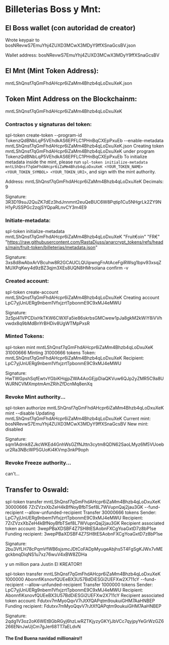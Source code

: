 # Billeterias Boss y Mnt:

## El Boss wallet (con autoridad de creator)
Wrote keypair to bosNRevwS7EmuYhj4ZUXD3MCwX3MDyY9ffXSnaGcsBV.json

Wallet address: bosNRevwS7EmuYhj4ZUXD3MCwX3MDyY9ffXSnaGcsBV

## El Mnt (Mint Token Address):

mntLShQnsf7qGmFhdAHcpr6iZaMm4Bhzb4qLoDxuXeK.json

## Token Mint Address on the Blockchainm:

mntLShQnsf7qGmFhdAHcpr6iZaMm4Bhzb4qLoDxuXeK

### Contractos y signaturas del token:

spl-token create-token --program-id TokenzQdBNbLqP5VEhdkAS6EPFLC1PHnBqCXEpPxuEb --enable-metadata mntLShQnsf7qGmFhdAHcpr6iZaMm4Bhzb4qLoDxuXeK.json
Creating token mntLShQnsf7qGmFhdAHcpr6iZaMm4Bhzb4qLoDxuXeK under program TokenzQdBNbLqP5VEhdkAS6EPFLC1PHnBqCXEpPxuEb
To initialize metadata inside the mint, please run `spl-token initialize-metadata mntLShQnsf7qGmFhdAHcpr6iZaMm4Bhzb4qLoDxuXeK <YOUR_TOKEN_NAME> <YOUR_TOKEN_SYMBOL> <YOUR_TOKEN_URI>`, and sign with the mint authority.

Address:  mntLShQnsf7qGmFhdAHcpr6iZaMm4Bhzb4qLoDxuXeK
Decimals:  9

Signature: 3R3D19suJ2QuZK7dEz3hdJnnmnt2euQeBUC6W8Pqtip1Cu5NHgrLk2ZY9NH1yPJSSPGc2zqjSYQpaRLnvCY3m4E9

### Initiate-metadata:

spl-token initialize-metadata mntLShQnsf7qGmFhdAHcpr6iZaMm4Bhzb4qLoDxuXeK  "Fruit€oin" "FR€" "https://raw.githubusercontent.com/RastaDjuss/anarcrypt_tokens/refs/heads/main/fruit-token/billeterias/metadata.json"

Signature: 3xs8d8wAbxArVBcuhw8R2GCAUCLQUipwngFnAtAceFgiRWsg1bpv93xsqZMUXPqKwy4d9zBZ3qjm3XEs8UQN8HMrsolana confirm -v

### Created account:

spl-token create-account  mntLShQnsf7qGmFhdAHcpr6iZaMm4Bhzb4qLoDxuXeK
Creating account LpC7yjUnUERg9nbem1VfxjzrtTpbonmE9C9xMJ4eMWU

Signature: 3zSpi41VPCDixHkTKW6CWXFa5ie86skrbsGMCwew1pJa8gkM2kWiY8iVVhvwdx8q9bMdBnYrBHDiv8UgWTMpPxsR

### Minted Tokens:

spl-token mint  mntLShQnsf7qGmFhdAHcpr6iZaMm4Bhzb4qLoDxuXeK  31000666
Minting 31000666 tokens
Token: mntLShQnsf7qGmFhdAHcpr6iZaMm4Bhzb4qLoDxuXeK
Recipient: LpC7yjUnUERg9nbem1VfxjzrtTpbonmE9C9xMJ4eMWU

Signature: HwTWGpshSqfEwtvYGbiKHqjpZWA4AoGEjpDiaQKVuw6QJp2yZMR5C9a8UWJRNCVMXmptmAmZRihZfDcnMq8enXq

###  Revoke Mint authority...

spl-token authorize mntLShQnsf7qGmFhdAHcpr6iZaMm4Bhzb4qLoDxuXeK  mint --disable
Updating mntLShQnsf7qGmFhdAHcpr6iZaMm4Bhzb4qLoDxuXeK
Current mint: bosNRevwS7EmuYhj4ZUXD3MCwX3MDyY9ffXSnaGcsBV
New mint: disabled

Signature: sqm1Admk8ZJkcWKEd4GnhWsGZfNJttn3cytm8QDN62SaoLMyz6M5VUoebur2Ra3NBcWP5GUoKi4KVmp3nkP9oph

### Revoke Freeze authority...

can't...

## Transfer to Oswald:

spl-token transfer  mntLShQnsf7qGmFhdAHcpr6iZaMm4Bhzb4qLoDxuXeK  30000666 7ZrZVzxXbZeH4kBfNoyBfbTSef8L7WVupnQaj2jau3GK --fund-recipient --allow-unfunded-recipient
Transfer 30000666 tokens
Sender: LpC7yjUnUERg9nbem1VfxjzrtTpbonmE9C9xMJ4eMWU
Recipient: 7ZrZVzxXbZeH4kBfNoyBfbTSef8L7WVupnQaj2jau3GK
Recipient associated token account: 3wepPBaXDSBF4Z7SH8tESAobnFXCgYoaGxtD7z8bP1se
Funding recipient: 3wepPBaXDSBF4Z7SH8tESAobnFXCgYoaGxtD7z8bP1se

Signature: 2bu3VfLH78cPqmVfWB6sjsmcJDtCoFADpMyugeAbjhs5T4FgSgKJWx7vMEgckbnqDiqNS1u7xz76wuV4xBW8ZDHa

 y un million para Justin El KREATOR!!

spl-token transfer  mntLShQnsf7qGmFhdAHcpr6iZaMm4Bhzb4qLoDxuXeK  1000000 AbonnfiKsnovfQUEeBX3U57BdDiESGi2UEFXw2X711cY  --fund-recipient --allow-unfunded-recipient
Transfer 1000000 tokens
Sender: LpC7yjUnUERg9nbem1VfxjzrtTpbonmE9C9xMJ4eMWU
Recipient: AbonnfiKsnovfQUEeBX3U57BdDiESGi2UEFXw2X711cY
Recipient associated token account: Fdutxv7mMyoQqvV7rJtXfQAPqtm9oukuiGHM7AaHNBEP
Funding recipient: Fdutxv7mMyoQqvV7rJtXfQAPqtm9oukuiGHM7AaHNBEP

Signature: 2qdg1V3oz2oK6WEtBGbRGyj6hzLwRZTKjyzyGKYjJbVCc7qyjpyYeGrWzGZ6266ENnJwUjCm7gJer68TT7aELdvN

#### The End Buena navidad millionairo!!